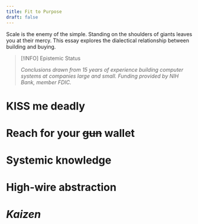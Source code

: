 ```yaml
---
title: Fit to Purpose
draft: false
---
```


Scale is the enemy of the simple. Standing on the shoulders of giants leaves you at their mercy. This essay explores the dialectical relationship between building and buying.

> [!INFO] Epistemic Status
>
> *Conclusions drawn from 15 years of experience building computer systems at companies large and small. Funding provided by NIH Bank, member FDIC.*

# KISS me deadly

# Reach for your ~~gun~~ wallet

# Systemic knowledge

# High-wire abstraction

# *Kaizen*
